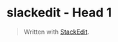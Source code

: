 
# slackedit - Head 1


> Written with [StackEdit](https://stackedit.io/).
<!--stackedit_data:
eyJoaXN0b3J5IjpbLTEwMDczODQxNDldfQ==
-->